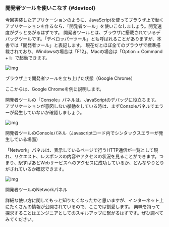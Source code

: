 ### 開発者ツールを使いこなす {#devtool}

今回実装したアプリケーションのように、JavaScriptを使ってブラウザ上で動くアプリケーションを作るなら、「開発者ツール」を使いこなしましょう。開発速度がグッとあがるはずです。
開発者ツールとは、ブラウザに搭載されているデバッグツールです。「デベロッパーツール」とも呼ばれることがありますが、本書では「開発者ツール」と表記します。
現在だとほぼ全てのブラウザで標準搭載されており、Windowsの場合は「F12」、Macの場合は「Option + Command + i」で起動できます。


![img](https://docs.google.com/drawings/d/e/2PACX-1vRTrdKd8-r3fvmruik_zVFc7Royuy5M5wUz9HCGVnv2V7hpOXIhWtbLIurgQXshe__pp5v6LKe3B2n8/pub?w=928&h=519)

<p class="caption">ブラウザ上で開発者ツールを立ち上げた状態（Google Chrome）</p>

ここからは、Google Chromeを例に説明します。

開発者ツールの「Console」パネルは、JavaScriptのデバッグに役立ちます。
アプリケーションが意図しない挙動をしている時は、まずConsoleパネルでエラーが発生していないか確認しましょう。


![img](https://docs.google.com/drawings/d/e/2PACX-1vRMR0ttL9ELmA86zNNYdaQwhLDdNzxv1C0BOr7d6NqyX4wDxMnihifaH-H6Hpequ6aSdkjABVClztEC/pub?w=928&h=518)

<p class="caption">開発者ツールのConsoleパネル（Javascriptコード内でシンタックスエラーが発生している場面）</p>

「Network」パネルは、表示しているページで行うHTTP通信が一覧として現れ、リクエスト、レスポンスの内容やアクセスの状況を見ることができます。つまり、駅すぱあとWebサービスへのアクセスに成功しているか、どんなやりとりがされているか確認できます。


![img](https://docs.google.com/drawings/d/e/2PACX-1vQCO1XSe_pKfQXCIKEbHAw3jlSm1BEBXfB8reMIVPjmp4AO2C-m3JwKNzR6eYRDJXer-lAXBhKdzyBb/pub?w=928&h=514)

<p class="caption">開発者ツールのNetworkパネル</p>

詳細な使い方に関してもっと知りたくなったかと思いますが、インターネット上にたくさんの情報が公開されているので、ここでは割愛します。
興味を持って探求することはエンジニアとしてのスキルアップに繋がるはずです。ぜひ調べてみてください。
